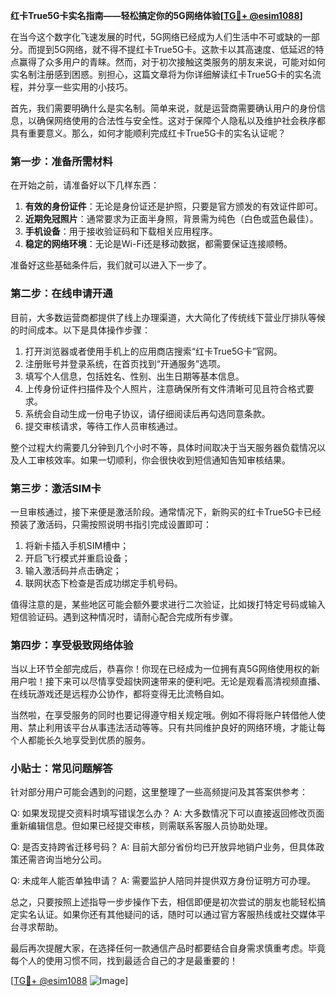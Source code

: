 **红卡True5G卡实名指南——轻松搞定你的5G网络体验[[TG💪+ @esim1088](https://t.me/s/esim1088)]**

在当今这个数字化飞速发展的时代，5G网络已经成为人们生活中不可或缺的一部分。而提到5G网络，就不得不提红卡True5G卡。这款卡以其高速度、低延迟的特点赢得了众多用户的青睐。然而，对于初次接触这类服务的朋友来说，可能对如何实名制注册感到困惑。别担心，这篇文章将为你详细解读红卡True5G卡的实名流程，并分享一些实用的小技巧。

首先，我们需要明确什么是实名制。简单来说，就是运营商需要确认用户的身份信息，以确保网络使用的合法性与安全性。这对于保障个人隐私以及维护社会秩序都具有重要意义。那么，如何才能顺利完成红卡True5G卡的实名认证呢？

### 第一步：准备所需材料

在开始之前，请准备好以下几样东西：
1. **有效的身份证件**：无论是身份证还是护照，只要是官方颁发的有效证件即可。
2. **近期免冠照片**：通常要求为正面半身照，背景需为纯色（白色或蓝色最佳）。
3. **手机设备**：用于接收验证码和下载相关应用程序。
4. **稳定的网络环境**：无论是Wi-Fi还是移动数据，都需要保证连接顺畅。

准备好这些基础条件后，我们就可以进入下一步了。

### 第二步：在线申请开通

目前，大多数运营商都提供了线上办理渠道，大大简化了传统线下营业厅排队等候的时间成本。以下是具体操作步骤：

1. 打开浏览器或者使用手机上的应用商店搜索“红卡True5G卡”官网。
2. 注册账号并登录系统，在首页找到“开通服务”选项。
3. 填写个人信息，包括姓名、性别、出生日期等基本信息。
4. 上传身份证件扫描件及个人照片，注意确保所有文件清晰可见且符合格式要求。
5. 系统会自动生成一份电子协议，请仔细阅读后再勾选同意条款。
6. 提交审核请求，等待工作人员审核通过。

整个过程大约需要几分钟到几个小时不等，具体时间取决于当天服务器负载情况以及人工审核效率。如果一切顺利，你会很快收到短信通知告知审核结果。

### 第三步：激活SIM卡

一旦审核通过，接下来便是激活阶段。通常情况下，新购买的红卡True5G卡已经预装了激活码，只需按照说明书指引完成设置即可：

1. 将新卡插入手机SIM槽中；
2. 开启飞行模式并重启设备；
3. 输入激活码并点击确定；
4. 联网状态下检查是否成功绑定手机号码。

值得注意的是，某些地区可能会额外要求进行二次验证，比如拨打特定号码或输入短信验证码。遇到这种情况时，请耐心配合完成所有步骤。

### 第四步：享受极致网络体验

当以上环节全部完成后，恭喜你！你现在已经成为一位拥有真5G网络使用权的新用户啦！接下来可以尽情享受超快网速带来的便利吧。无论是观看高清视频直播、在线玩游戏还是远程办公协作，都将变得无比流畅自如。

当然啦，在享受服务的同时也要记得遵守相关规定哦。例如不得将账户转借他人使用、禁止利用该平台从事违法活动等等。只有共同维护良好的网络环境，才能让每个人都能长久地享受到优质的服务。

### 小贴士：常见问题解答

针对部分用户可能会遇到的问题，这里整理了一些高频提问及其答案供参考：

Q: 如果发现提交资料时填写错误怎么办？
A: 大多数情况下可以直接返回修改页面重新编辑信息。但如果已经提交审核，则需联系客服人员协助处理。

Q: 是否支持跨省迁移号码？
A: 目前大部分省份均已开放异地销户业务，但具体政策还需咨询当地分公司。

Q: 未成年人能否单独申请？
A: 需要监护人陪同并提供双方身份证明方可办理。

总之，只要按照上述指导一步步操作下去，相信即便是初次尝试的朋友也能轻松搞定实名认证。如果你还有其他疑问的话，随时可以通过官方客服热线或社交媒体平台寻求帮助。

最后再次提醒大家，在选择任何一款通信产品时都要结合自身需求慎重考虑。毕竟每个人的使用习惯不同，找到最适合自己的才是最重要的！

[[TG💪+ @esim1088](https://t.me/s/esim1088) ![Image](https://i.postimg.cc/4NQfJmqS/Snipaste-2025-05-13-00-14-12.png)]